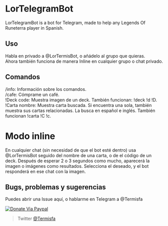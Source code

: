 # LorTelegramBot

LorTelegramBot is a bot for Telegram, made to help any Legends Of Runeterra player in Spanish.

## Uso

Habla en privado a @LorTermisBot, o añádelo al grupo que quieras.  
Ahora también funciona de manera Inline en cualquier grupo o chat privado.

## Comandos

/info: Información sobre los comandos.  
/cafe: Cómprame un café.  
!Deck code: Muestra imagen de un deck. También funcionan: !deck !d !D.  
!Carta nombre: Muestra carta buscada. Si encuentra una sola, también muestra sus cartas relacionadas. La busca en español e inglés. También funcionan !carta !C !c. 

# Modo inline

En cualquier chat (sin necesidad de que el bot esté dentro) usa @LorTermisBot seguido del nombre de una carta, o de el código de un deck. Después de esperar 2 o 3 segundos como mucho, aparecerá la imagen o imágenes como resultados. Selecciona el deseado, y el bot responderá en ese chat con la imagen.

## Bugs, problemas y sugerencias

Puedes abrir una Issue aquí, o hablarme en Telegram a @Termisfa

[![Donate Via Paypal](https://img.shields.io/badge/donate-paypal-blue.svg)](https://paypal.me/Termisfa)
> Twitter [@Termisfa](https://twitter.com/Termisfa)
